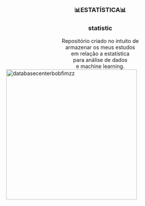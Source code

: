 <div align = center>
<h3>📊ESTATÍSTICA📊<h3> 
<p>statistic<p>
</div>

<div align = center>
Repositório criado no intuito de<br> armazenar os meus estudos<br> em relação a estatística<br> para análise de dados<br> e machine learning.
</div>

<div aling = center>
<img src="https://i.imgur.com/VOKQvBt.png" in-width="400px" max-width="350px" width="350px" align="center" alt="databasecenterbobfimzz">
</div>
